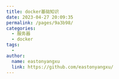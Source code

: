 ```yaml
---
title: docker基础知识
date: 2023-04-27 20:09:35
permalink: /pages/9a3b98/
categories:
  - 服务器
  - docker
tags:
  - 
author: 
  name: eastonyangxu
  link: https://github.com/eastonyangxu/
---
```

